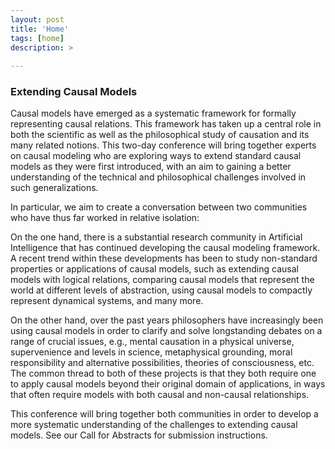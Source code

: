 ```yaml
---
layout: post
title: 'Home'
tags: [home]
description: >
  
---
```


### Extending Causal Models

Causal models have emerged as a systematic framework for formally representing causal relations. This framework has taken up a central role in both the scientific as well as the philosophical study of causation and its many related notions. This two-day conference will bring together experts on causal modeling who are exploring ways to extend standard causal models as they were first introduced, with an aim to gaining a better understanding of the technical and philosophical challenges involved in such generalizations. 

In particular, we aim to create a conversation between two communities who have thus far worked in relative isolation:

On the one hand, there is a substantial research community in Artificial Intelligence that has continued developing the causal modeling framework. A recent trend within these developments has been to study non-standard properties or applications of causal models, such as extending causal models with logical relations, comparing causal models that represent the world at different levels of abstraction, using causal models to compactly represent dynamical systems, and many more. 

On the other hand, over the past years philosophers have increasingly been using causal models in order to clarify and solve longstanding debates on a range of crucial issues, e.g., mental causation in a physical universe, supervenience and levels in science, metaphysical grounding, moral responsibility and alternative possibilities, theories of consciousness, etc. The common thread to both of these projects is that they both require one to apply causal models beyond their original domain of applications, in ways that often require models with both causal and non-causal relationships. 

This conference will bring together both communities in order to develop a more systematic understanding of the challenges to extending causal models. See our Call for Abstracts for submission instructions. 

